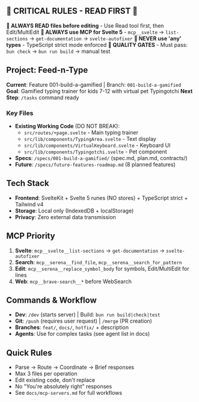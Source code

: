 ## 🚨 CRITICAL RULES - READ FIRST 🚨

**🔴 ALWAYS READ files before editing** - Use Read tool first, then Edit/MultiEdit
**🔴 ALWAYS use MCP for Svelte 5** - `mcp__svelte` → `list-sections` → `get-documentation` → `svelte-autofixer`
**🔴 NEVER use 'any' types** - TypeScript strict mode enforced
**🔴 QUALITY GATES** - Must pass: `bun check` → `bun run build` → manual test

## Project: Feed-n-Type

**Current**: Feature 001-build-a-gamified | Branch: `001-build-a-gamified`
**Goal**: Gamified typing trainer for kids 7-12 with virtual pet Typingotchi
**Next Step**: `/tasks` command ready

### Key Files

- **Existing Working Code** (DO NOT BREAK):
  - `src/routes/+page.svelte` - Main typing trainer
  - `src/lib/components/TypingArea.svelte` - Text display
  - `src/lib/components/VirtualKeyboard.svelte` - Keyboard UI
  - `src/lib/components/Typingotchi.svelte` - Pet component
- **Specs**: `/specs/001-build-a-gamified/` (spec.md, plan.md, contracts/)
- **Future**: `/specs/future-features-roadmap.md` (8 planned features)

## Tech Stack

- **Frontend**: SvelteKit + Svelte 5 runes (NO stores) + TypeScript strict + Tailwind v4
- **Storage**: Local only (IndexedDB + localStorage)
- **Privacy**: Zero external data transmission

## MCP Priority

1. **Svelte**: `mcp__svelte__list-sections` → `get-documentation` → `svelte-autofixer`
2. **Search**: `mcp__serena__find_file`, `mcp__serena__search_for_pattern`
3. **Edit**: `mcp__serena__replace_symbol_body` for symbols, Edit/MultiEdit for lines
4. **Web**: `mcp__brave-search__*` before WebSearch

## Commands & Workflow

- **Dev**: `/dev` (starts server) | Build: `bun run build|check|test`
- **Git**: `/push` (requires user request) | `/merge` (PR creation)
- **Branches**: `feat/`, `docs/`, `hotfix/` + description
- **Agents**: Use for complex tasks (see agent list in docs)

## Quick Rules

- Parse → Route → Coordinate → Brief responses
- Max 3 files per operation
- Edit existing code, don't replace
- No "You're absolutely right" responses
- See `docs/mcp-servers.md` for full workflows
